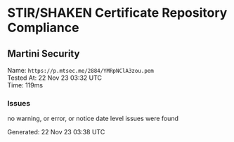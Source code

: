 # STIR/SHAKEN Certificate Repository Compliance

## Martini Security

Name: `https://p.mtsec.me/2884/YMRpNClA3zou.pem`\
Tested At: 22 Nov 23 03:32 UTC\
Time: 119ms

### Issues

no warning, or error, or notice date level issues were found

Generated: 22 Nov 23 03:38 UTC